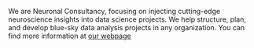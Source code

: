We are Neuronal Consultancy, focusing on injecting cutting-edge neuroscience insights into data science projects. We help structure, plan, and develop blue-sky data analysis projects in any organization. 
You can find more information at [our webpage](https://www.neuronal.nl)
